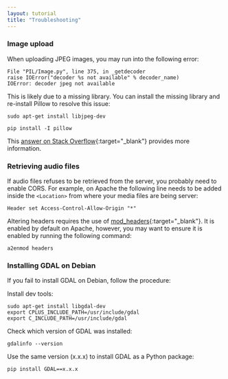 ```yaml
---
layout: tutorial
title: "Troubleshooting"
---
```


### Image upload

When uploading JPEG images, you may run into the following error:

```
File "PIL/Image.py", line 375, in _getdecoder
raise IOError("decoder %s not available" % decoder_name)
IOError: decoder jpeg not available
```

This is likely due to a missing library. You can install the missing library and re-install Pillow to resolve this issue:

```
sudo apt-get install libjpeg-dev

pip install -I pillow
```

This [answer on Stack Overflow](http://stackoverflow.com/a/10109941/2942141){:target="_blank"} provides more information. 

### Retrieving audio files

If audio files refuses to be retrieved from the server, you probably need to enable CORS. For example, on Apache the following line needs to be added inside the `<Location>` from where your media files are being server:

```
Header set Access-Control-Allow-Origin "*"
```

Altering headers requires the use of [mod_headers](http://httpd.apache.org/docs/2.0/mod/mod_headers.html){:target="_blank"}. It is enabled by default on Apache, however, you may want to ensure it is enabled by running the following command:

```
a2enmod headers
```

### Installing GDAL on Debian

If you fail to install GDAL on Debian, follow the procedure:

Install dev tools:

```
sudo apt-get install libgdal-dev
export CPLUS_INCLUDE_PATH=/usr/include/gdal
export C_INCLUDE_PATH=/usr/include/gdal
```

Check which version of GDAL was installed:

```
gdalinfo --version
```

Use the same version (x.x.x) to install GDAL as a Python package:

```
pip install GDAL==x.x.x
```
